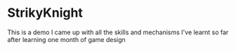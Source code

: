 # StrikyKnight
 This is a demo I came up with all the skills and mechanisms I've learnt so far after learning one month of game design
